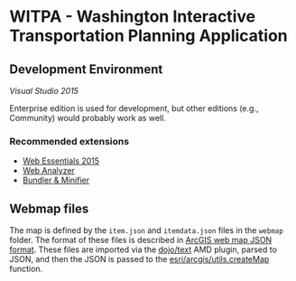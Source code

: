 WITPA - Washington Interactive Transportation Planning Application
==================================================================

## Development Environment ##

*Visual Studio 2015*

Enterprise edition is used for development, but other editions (e.g., Community) would probably work as well.

### Recommended extensions ###

* [Web Essentials 2015]
* [Web Analyzer]
* [Bundler & Minifier]

## Webmap files ##

The map is defined by the `item.json` and `itemdata.json` files in the `webmap` folder. 
The format of these files is described in [ArcGIS web map JSON format]. These files are
imported via the [dojo/text] AMD plugin, parsed to JSON, and then the JSON is passed to
the [esri/arcgis/utils.createMap] function.

[ArcGIS web map JSON format]:http://resources.arcgis.com/en/help/arcgis-web-map-json/
[Bundler & Minifier]:https://visualstudiogallery.msdn.microsoft.com/9ec27da7-e24b-4d56-8064-fd7e88ac1c40
[dojo/text]:https://dojotoolkit.org/reference-guide/dojo/text.html
[esri/arcgis/utils.createMap]:https://developers.arcgis.com/javascript/3/jsapi/esri.arcgis.utils-amd.html#createmap
[Web Analyzer]:https://visualstudiogallery.msdn.microsoft.com/6edc26d4-47d8-4987-82ee-7c820d79be1d
[Web Essentials 2015]:http://vswebessentials.com/
